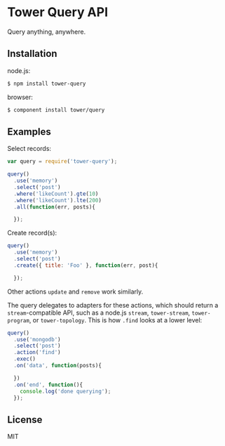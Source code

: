 # Tower Query API

Query anything, anywhere.

## Installation

node.js:

```bash
$ npm install tower-query
```

browser:

```bash
$ component install tower/query
```

## Examples

Select records:

```js
var query = require('tower-query');

query()
  .use('memory')
  .select('post')
  .where('likeCount').gte(10)
  .where('likeCount').lte(200)
  .all(function(err, posts){

  });
```

Create record(s):

```js
query()
  .use('memory')
  .select('post')
  .create({ title: 'Foo' }, function(err, post){

  });
```

Other actions `update` and `remove` work similarly.

The query delegates to adapters for these actions, which should return a `stream`-compatible API, such as a node.js `stream`, `tower-stream`, `tower-program`, or `tower-topology`. This is how `.find` looks at a lower level:

```js
query()
  .use('mongodb')
  .select('post')
  .action('find')
  .exec()
  .on('data', function(posts){

  })
  .on('end', function(){
    console.log('done querying');
  });
```

## License

MIT